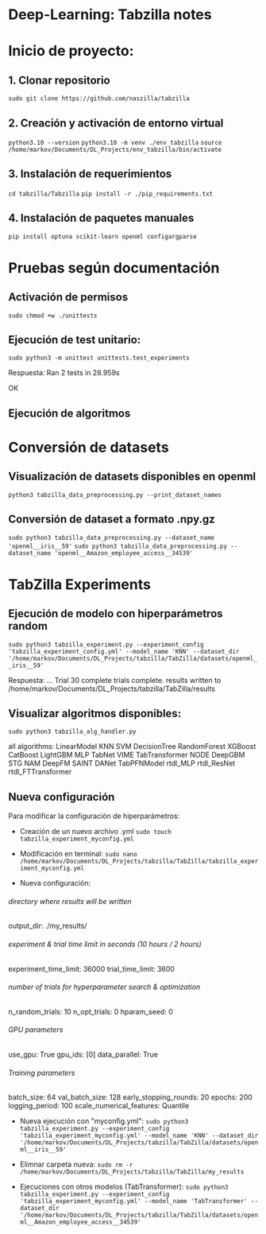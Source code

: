 # Deep-Learning: Tabzilla notes

# Inicio de proyecto: 
## 1. Clonar repositorio
```sudo git clone https://github.com/naszilla/tabzilla```

## 2. Creación y activación de entorno virtual
```python3.10 --version```
```python3.10 -m venv ./env_tabzilla```
```source /home/markov/Documents/DL_Projects/env_tabzilla/bin/activate```

## 3. Instalación de requerimientos
```cd tabzilla/Tabzilla```
```pip install -r ./pip_requirements.txt```

## 4. Instalación de paquetes manuales
```pip install optuna scikit-learn openml configargparse```

# Pruebas según documentación
## Activación de permisos
```sudo chmod +w ./unittests```

## Ejecución de test unitario:
```sudo python3 -m unittest unittests.test_experiments```

Respuesta:
Ran 2 tests in 28.959s

OK

## Ejecución de algoritmos


# Conversión de datasets
## Visualización de datasets disponibles en openml
```python3 tabzilla_data_preprocessing.py --print_dataset_names```

## Conversión de dataset a formato .npy.gz
```sudo python3 tabzilla_data_preprocessing.py --dataset_name 'openml__iris__59'```
```sudo python3 tabzilla_data_preprocessing.py --dataset_name 'openml__Amazon_employee_access__34539'```

# TabZilla Experiments
## Ejecución de modelo con hiperparámetros random
```sudo python3 tabzilla_experiment.py --experiment_config 'tabzilla_experiment_config.yml' --model_name 'KNN' --dataset_dir '/home/markov/Documents/DL_Projects/tabzilla/TabZilla/datasets/openml__iris__59'```

Respuesta:
...
Trial 30 complete
trials complete. results written to /home/markov/Documents/DL_Projects/tabzilla/TabZilla/results

## Visualizar algoritmos disponibles:
```sudo python3 tabzilla_alg_handler.py```

all algorithms:
LinearModel
KNN
SVM
DecisionTree
RandomForest
XGBoost
CatBoost
LightGBM
MLP
TabNet
VIME
TabTransformer
NODE
DeepGBM
STG
NAM
DeepFM
SAINT
DANet
TabPFNModel
rtdl_MLP
rtdl_ResNet
rtdl_FTTransformer

## Nueva configuración
Para modificar la configuración de hiperparámetros:
- Creación de un nuevo archivo .yml
```sudo touch tabzilla_experiment_myconfig.yml```

- Modificación en terminal:
```sudo nano /home/markov/Documents/DL_Projects/tabzilla/TabZilla/tabzilla_experiment_myconfig.yml```

- Nueva configuración:
###### directory where results will be written
output_dir: ./my_results/

###### experiment & trial time limit in seconds (10 hours / 2 hours)
experiment_time_limit: 36000
trial_time_limit: 3600

###### number of trials for hyperparameter search & optimization
n_random_trials: 10
n_opt_trials: 0
hparam_seed: 0

###### GPU parameters
use_gpu: True
gpu_ids: [0]
data_parallel: True

###### Training parameters
batch_size: 64
val_batch_size: 128
early_stopping_rounds: 20
epochs: 200
logging_period: 100
scale_numerical_features: Quantile

- Nueva ejecución con "myconfig.yml":
```sudo python3 tabzilla_experiment.py --experiment_config 'tabzilla_experiment_myconfig.yml' --model_name 'KNN' --dataset_dir '/home/markov/Documents/DL_Projects/tabzilla/TabZilla/datasets/openml__iris__59'```

- Elimnar carpeta nueva:
```sudo rm -r /home/markov/Documents/DL_Projects/tabzilla/TabZilla/my_results```

- Ejecuciones con otros modelos (TabTransformer):
```sudo python3 tabzilla_experiment.py --experiment_config 'tabzilla_experiment_myconfig.yml' --model_name 'TabTransformer' --dataset_dir '/home/markov/Documents/DL_Projects/tabzilla/TabZilla/datasets/openml__Amazon_employee_access__34539'```